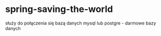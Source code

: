 # spring-saving-the-world
służy do połączenia się bazą danych
mysql lub postgre - darmowe bazy danych
